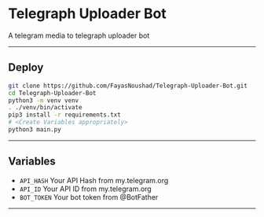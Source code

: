 # Telegraph Uploader Bot
A telegram media to telegraph uploader bot

---

## Deploy

```sh
git clone https://github.com/FayasNoushad/Telegraph-Uploader-Bot.git
cd Telegraph-Uploader-Bot
python3 -m venv venv
. ./venv/bin/activate
pip3 install -r requirements.txt
# <Create Variables appropriately>
python3 main.py
```

---

## Variables

- `API_HASH` Your API Hash from my.telegram.org
- `API_ID` Your API ID from my.telegram.org
- `BOT_TOKEN` Your bot token from @BotFather

---
